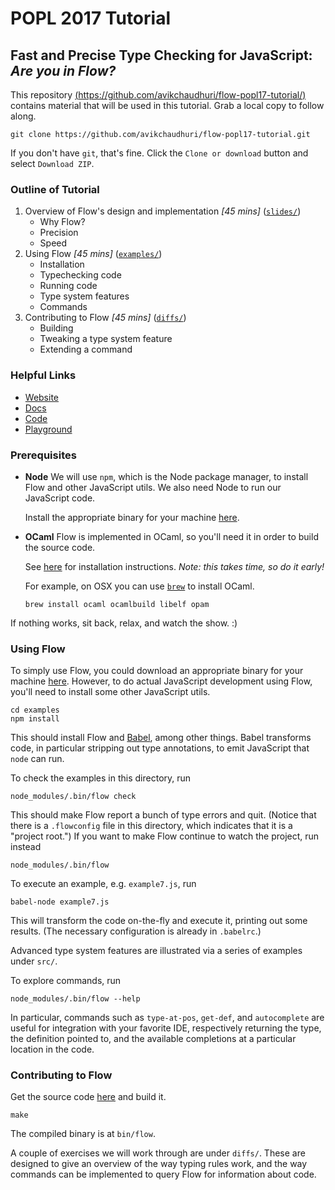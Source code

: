# POPL 2017 Tutorial

## Fast and Precise Type Checking for JavaScript: *Are you in Flow?*

This repository [(https://github.com/avikchaudhuri/flow-popl17-tutorial/)](https://github.com/avikchaudhuri/flow-popl17-tutorial/) contains material that will be used in this tutorial. Grab a local copy to follow along.

```
git clone https://github.com/avikchaudhuri/flow-popl17-tutorial.git
```

If you don't have `git`, that's fine. Click the `Clone or download` button and select `Download ZIP`.


### Outline of Tutorial

1. Overview of Flow's design and implementation *\[45 mins\]* ([`slides/`](slides/))
   * Why Flow?
   * Precision
   * Speed
2. Using Flow *\[45 mins\]* ([`examples/`](examples/))
   * Installation
   * Typechecking code
   * Running code
   * Type system features
   * Commands
3. Contributing to Flow *\[45 mins\]* ([`diffs/`](examples/))
   * Building
   * Tweaking a type system feature
   * Extending a command
   
### Helpful Links

* [Website](https://flowtype.org/)
* [Docs](https://flowtype.org/docs/getting-started.html#_)
* [Code](https://github.com/facebook/flow)
* [Playground](https://flowtype.org/try/)

### Prerequisites

* **Node**
  We will use `npm`, which is the Node package manager, to install Flow and other JavaScript utils. We also need Node to run our JavaScript code.
  
  Install the appropriate binary for your machine [here](https://nodejs.org/en/download/). 

* **OCaml**
  Flow is implemented in OCaml, so you'll need it in order to build the source code.
  
  See [here](https://ocaml.org/docs/install.html) for installation instructions. *Note: this takes time, so do it early!*
  
  For example, on OSX you can use [`brew`](http://brew.sh/) to install OCaml.
  ```
  brew install ocaml ocamlbuild libelf opam
  ```

If nothing works, sit back, relax, and watch the show. :)

### Using Flow

To simply use Flow, you could download an appropriate binary for your machine [here](https://github.com/facebook/flow/releases). However, to do actual JavaScript development using Flow, you'll need to install some other JavaScript utils.

```
cd examples
npm install
```

This should install Flow and [Babel](https://babeljs.io/), among other things. Babel transforms code, in particular stripping out type annotations, to emit JavaScript that `node` can run.

To check the examples in this directory, run
```
node_modules/.bin/flow check
```

This should make Flow report a bunch of type errors and quit. (Notice that there is a `.flowconfig` file in this directory, which indicates that it is a "project root.") If you want to make Flow continue to watch the project, run instead
```
node_modules/.bin/flow
```

To execute an example, e.g. `example7.js`, run
```
babel-node example7.js
```

This will transform the code on-the-fly and execute it, printing out some results. (The necessary configuration is already in `.babelrc`.)

Advanced type system features are illustrated via a series of examples under `src/`.

To explore commands, run
```
node_modules/.bin/flow --help
```
In particular, commands such as `type-at-pos`, `get-def`, and `autocomplete` are useful for integration with your favorite IDE, respectively returning the type, the definition pointed to, and the available completions at a particular location in the code.


### Contributing to Flow

Get the source code [here](https://github.com/facebook/flow) and build it.
```
make
```

The compiled binary is at `bin/flow`.

A couple of exercises we will work through are under `diffs/`. These are designed to give an overview of the way typing rules work, and the way commands can be implemented to query Flow for information about code.
